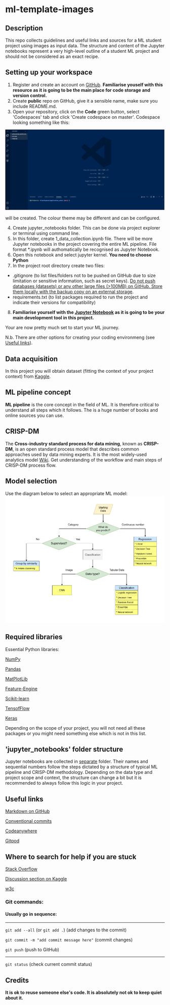 # ml-template-images

## Description
This repo collects guidelines and useful links and sources for a ML student project using images as input data. The structure and content of the Jupyter notebooks represent a very high-level outline of a student ML project and should not be considered as an exact recipe.

## Setting up your workspace
1. Register and create an account on [GitHub](https://github.com/). **Familiarise youself with this resource as it is going to be the main place for code storage and version control.**
2. Create **public** repo on GitHub, give it a sensible name, make sure you include README.md.
3. Open your repository, click on the **Code** green button, select 'Codespaces' tab and click 'Create codespace on master'. Codespace looking something like this:

![codespace](./assets/img/codespace.jpg)

will be created. The colour theme may be different and can be configured.

4. Create jupyter_notebooks folder. This can be done via project explorer or terminal using command line.
5. In this folder, create 1_data_collection.ipynb file. There will be more Jupyter notebooks in the project covering the entire ML pipeline. File format *.ipynb will authomatically be recognised as Jupyter Notebook.
6. Open this notebook and select jupyter kernel. **You need to choose Python**
7. In the project root directory create two files:
- .gitignore
(to list files/folders not to be pushed on GitHub due to size limitation or sensitive information, such as secret keys).
<u>Do not push databases (datasets) or any other large files (>100MB) on GitHub. Store them locally with the backup copy on an external storage</u>.
- requirements.txt (to list packages required to run the project and indicate their versions for compatibility)
8. **Familiarise yourself with the [Jupyter Notebook](https://jupyter.org/) as it is going to be your main development tool in this project.**

Your are now pretty much set to start your ML journey.

N.b. There are other options for creating your coding environmeng (see [Useful links](#useful-links)).

## Data acquisition
In this project you will obtain dataset (fitting the context of your project context) from [Kaggle](https://www.kaggle.com/).

## ML pipeline concept

**ML pipeline** is the core concept in the field of ML. It is therefore critical to understand all steps which it follows. The is a huge number of books and online sources you can use.

## CRISP-DM

The **Cross-industry standard process for data mining**, known as **CRISP-DM**, is an open standard process model that describes common approaches used by data mining experts. It is the most widely-used analytics model [Wiki](https://en.wikipedia.org/wiki/Cross-industry_standard_process_for_data_mining). Get understanding of the workflow and main steps of CRISP-DM process flow.

## Model selection

Use the diagram below to select an appropriate ML model:
![Model selection flow-chart](./assets/img/model_selection.jpg)


## Required libraries

Essential Python libraries:

[NumPy](https://numpy.org/)

[Pandas](https://pandas.pydata.org/)

[MatPlotLib](https://matplotlib.org/)

[Feature-Engine](https://feature-engine.trainindata.com/en/latest/)

[Scikit-learn](https://scikit-learn.org/stable/index.html)

[TensofFlow](https://www.tensorflow.org/)

[Keras](https://keras.io/)

Depending on the scope of your project, you will not need all these packages or you might need something else which is not in this list.

## 'jupyter_notebooks' folder structure

Jupyter notebooks are collected in [separate](https://github.com/DrSYakovlev/ml-template-images/tree/main/jupyter_notebooks) folder. Their names and sequential numbers follow the steps dictated by a structure of typical ML pipeline and CRISP-DM methodology. Depending on the data type and project scope and context, the structure can change a bit but it is recommended to always follow this logic in your project.


## Useful links
[Markdown on GitHub](https://docs.github.com/en/get-started/writing-on-github/getting-started-with-writing-and-formatting-on-github/basic-writing-and-formatting-syntax)

[Conventional commits](https://www.conventionalcommits.org/en/v1.0.0/)

[Codeanywhere](https://www.codeanywhere.com/)

[Gitpod](https://www.gitpod.io/)

## Where to search for help if you are stuck

[Stack Overflow](https://stackoverflow.com/)

[Discussion section on Kaggle](https://www.kaggle.com/discussions)

[w3c](https://www.w3schools.com/python/)


### Git commands:
#### Usually go in sequence:
---
`git add --all`
(or `git add .`) (add changes to the commit)

`git commit -m "add commit message here"` (commit changes)

`git push` (push to GitHub)

---

`git status` (check current commit status)

## Credits
**It is ok to reuse someone else's code. It is absolutely not ok to keep quiet about it.**